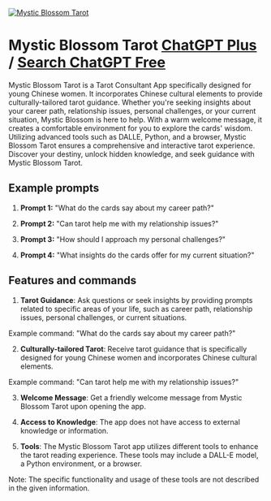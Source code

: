 
[![Mystic Blossom Tarot](https://files.oaiusercontent.com/file-Lkpn1rx7Fo6zuZKahvgoDsAr?se=2123-10-17T11%3A31%3A40Z&sp=r&sv=2021-08-06&sr=b&rscc=max-age%3D31536000%2C%20immutable&rscd=attachment%3B%20filename%3Dc04828a1-d1fb-40d6-9539-f856c06a580e.png&sig=LrqnPgBsl7sntDaa4shYKkrXFql4nb4plbrleob9o/E%3D)](https://chat.openai.com/g/g-aujEgDvby-mystic-blossom-tarot)

# Mystic Blossom Tarot [ChatGPT Plus](https://chat.openai.com/g/g-aujEgDvby-mystic-blossom-tarot) / [Search ChatGPT Free](https://gptcall.net/index.html#/?search=Mystic%20Blossom%20Tarot)

Mystic Blossom Tarot is a Tarot Consultant App specifically designed for young Chinese women. It incorporates Chinese cultural elements to provide culturally-tailored tarot guidance. Whether you're seeking insights about your career path, relationship issues, personal challenges, or your current situation, Mystic Blossom is here to help. With a warm welcome message, it creates a comfortable environment for you to explore the cards' wisdom. Utilizing advanced tools such as DALLE, Python, and a browser, Mystic Blossom Tarot ensures a comprehensive and interactive tarot experience. Discover your destiny, unlock hidden knowledge, and seek guidance with Mystic Blossom Tarot.

## Example prompts

1. **Prompt 1:** "What do the cards say about my career path?"

2. **Prompt 2:** "Can tarot help me with my relationship issues?"

3. **Prompt 3:** "How should I approach my personal challenges?"

4. **Prompt 4:** "What insights do the cards offer for my current situation?"

## Features and commands

1. **Tarot Guidance**: Ask questions or seek insights by providing prompts related to specific areas of your life, such as career path, relationship issues, personal challenges, or current situations.

Example command: "What do the cards say about my career path?"

2. **Culturally-tailored Tarot**: Receive tarot guidance that is specifically designed for young Chinese women and incorporates Chinese cultural elements.

Example command: "Can tarot help me with my relationship issues?"

3. **Welcome Message**: Get a friendly welcome message from Mystic Blossom Tarot upon opening the app.

4. **Access to Knowledge**: The app does not have access to external knowledge or information.

5. **Tools**: The Mystic Blossom Tarot app utilizes different tools to enhance the tarot reading experience. These tools may include a DALL-E model, a Python environment, or a browser.

Note: The specific functionality and usage of these tools are not described in the given information.


